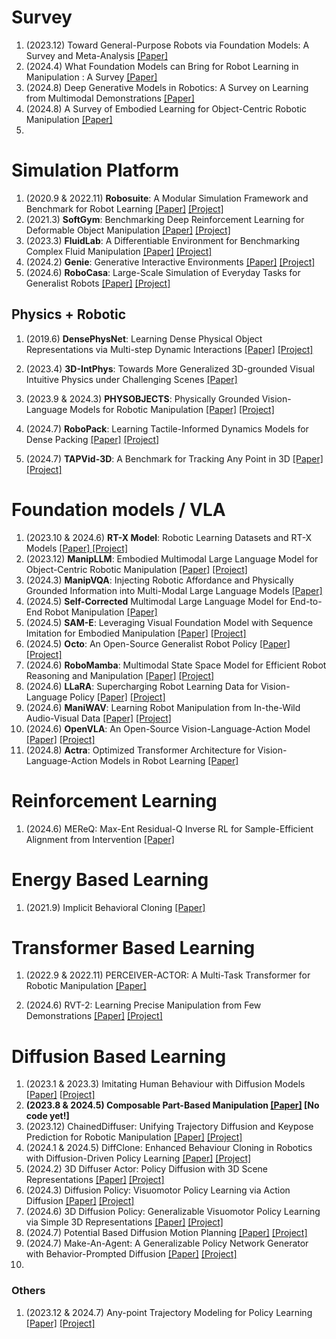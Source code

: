 # Survey

1. (2023.12) Toward General-Purpose Robots via Foundation Models: A Survey and Meta-Analysis [[Paper]](https://arxiv.org/abs/2312.08782)
1. (2024.4) What Foundation Models can Bring for Robot Learning in Manipulation : A Survey [[Paper]](https://arxiv.org/abs/2404.18201)
1. (2024.8) Deep Generative Models in Robotics: A Survey on Learning from Multimodal Demonstrations [[Paper]](https://arxiv.org/pdf/2408.04380v3)
1. (2024.8) A Survey of Embodied Learning for Object-Centric Robotic Manipulation [[Paper]](https://arxiv.org/pdf/2408.11537)
1. 



# Simulation Platform

1. (2020.9 & 2022.11) **Robosuite**: A Modular Simulation Framework and Benchmark for Robot Learning [[Paper]](https://arxiv.org/abs/2009.12293) [[Project]](https://robosuite.ai/)
2. (2021.3) **SoftGym**: Benchmarking Deep Reinforcement Learning for Deformable Object Manipulation [[Paper]](https://arxiv.org/pdf/2011.07215) [[Project]](https://sites.google.com/view/softgym)
3. (2023.3) **FluidLab**: A Differentiable Environment for Benchmarking Complex Fluid Manipulation [[Paper]](https://arxiv.org/abs/2303.02346) [[Project]](https://github.com/zhouxian/FluidLab)
4. (2024.2) **Genie**: Generative Interactive Environments [[Paper]](https://arxiv.org/abs/2402.15391) [[Project]](https://sites.google.com/view/genie-2024/)
5. (2024.6) **RoboCasa**: Large-Scale Simulation of Everyday Tasks for Generalist Robots  [[Paper]](https://arxiv.org/abs/2406.02523) [[Project]](https://robo-pack.github.io) 



## Physics + Robotic

1. (2019.6) **DensePhysNet**: Learning Dense Physical Object Representations via Multi-step Dynamic Interactions [[Paper]](https://arxiv.org/abs/1906.03853) [[Project]](https://www.zhenjiaxu.com/DensePhysNet/)

2. (2023.4) **3D-IntPhys**: Towards More Generalized 3D-grounded Visual Intuitive Physics under Challenging Scenes [[Paper]](https://arxiv.org/abs/2312.05359)

3. (2023.9 & 2024.3) **PHYSOBJECTS**: Physically Grounded Vision-Language Models for Robotic Manipulation [[Paper]](https://arxiv.org/abs/2309.02561) [[Project]](https://iliad.stanford.edu/pg-vlm/)

4. (2024.7) **RoboPack**: Learning Tactile-Informed Dynamics Models for Dense Packing [[Paper]](https://arxiv.org/pdf/2407.01418) [[Project]](https://robo-pack.github.io/)

6. (2024.7) **TAPVid-3D**: A Benchmark for Tracking Any Point in 3D [[Paper]](https://arxiv.org/abs/2407.05921) [[Project]](https://tapvid3d.github.io/)

   



# Foundation models / VLA



1. (2023.10 & 2024.6) **RT-X Model**: Robotic Learning Datasets and RT-X Models [[Paper] ](https://arxiv.org/abs/2310.08864) [[Project]](https://robotics-transformer-x.github.io/)
2. (2023.12) **ManipLLM**: Embodied Multimodal Large Language Model for Object-Centric Robotic Manipulation [[Paper]](https://arxiv.org/abs/2312.16217) [[Project]](https://sites.google.com/view/manipllm)
3. (2024.3) **ManipVQA**: Injecting Robotic Affordance and Physically Grounded Information into Multi-Modal Large Language Models [[Paper]](https://arxiv.org/abs/2405.17418) 
4. (2024.5) **Self-Corrected** Multimodal Large Language Model for End-to-End Robot Manipulation [[Paper]](https://arxiv.org/abs/2405.17418) 
5. (2024.5) **SAM-E**: Leveraging Visual Foundation Model with Sequence Imitation for Embodied Manipulation [[Paper]](https://arxiv.org/abs/2405.19586) [[Project]](https://sam-embodied.github.io/)
6. (2024.5) **Octo**: An Open-Source Generalist Robot Policy [[Paper]](https://arxiv.org/abs/2405.12213) [[Project]](https://octo-models.github.io/)
7. (2024.6) **RoboMamba**: Multimodal State Space Model for Efficient Robot Reasoning and Manipulation [[Paper]](https://arxiv.org/abs/2406.04339) [[Project]](https://sites.google.com/view/robomamba-web)
8. (2024.6) **LLaRA**: Supercharging Robot Learning Data for Vision-Language Policy [[Paper]](https://arxiv.org/pdf/2406.20095) [[Project]](https://github.com/LostXine/LLaRA)
9. (2024.6) **ManiWAV**: Learning Robot Manipulation from In-the-Wild Audio-Visual Data [[Paper]](https://arxiv.org/abs/2406.19464) [[Project]](https://mani-wav.github.io/)
10. (2024.6) **OpenVLA**: An Open-Source Vision-Language-Action Model [[Paper]](https://arxiv.org/abs/2406.09246) [[Project]](https://openvla.github.io/)
11. (2024.8) **Actra**: Optimized Transformer Architecture for Vision-Language-Action Models in Robot Learning [[Paper]](https://arxiv.org/pdf/2408.01147)



# Reinforcement Learning

1. (2024.6) MEReQ: Max-Ent Residual-Q Inverse RL for Sample-Efficient Alignment from Intervention [[Paper]](https://arxiv.org/abs/2406.16258)





# Energy Based Learning

1. (2021.9) Implicit Behavioral Cloning [[Paper]](https://arxiv.org/pdf/2109.00137)



# Transformer Based Learning

1. (2022.9 & 2022.11) PERCEIVER-ACTOR: A Multi-Task Transformer for Robotic Manipulation [[Paper]](https://arxiv.org/pdf/2209.05451)

2. (2024.6) RVT-2: Learning Precise Manipulation from Few Demonstrations [[Paper]](https://arxiv.org/abs/2406.08545v1) [[Project]](https://robotic-view-transformer-2.github.io/)





# Diffusion Based Learning

1. (2023.1 & 2023.3) Imitating Human Behaviour with Diffusion Models [[Paper\]](https://arxiv.org/abs/2301.10677) [[Project\]](https://github.com/microsoft/Imitating-Human-Behaviour-w-Diffusion)
2. **(2023.8 & 2024.5) Composable Part-Based Manipulation [[Paper]](https://arxiv.org/pdf/2405.05876) [No code yet!]**
3. (2023.12) ChainedDiffuser: Unifying Trajectory Diffusion and Keypose Prediction for Robotic Manipulation [[Paper]](https://openreview.net/forum?id=W0zgY2mBTA8) [[Project]](https://chained-diffuser.github.io/)
4. (2024.1 & 2024.5) DiffClone: Enhanced Behaviour Cloning in Robotics with Diffusion-Driven Policy Learning [[Paper]](https://arxiv.org/abs/2401.09243) [[Project]](https://sites.google.com/view/iitkgp-nips23toto/home)
5. (2024.2) 3D Diffuser Actor: Policy Diffusion with 3D Scene Representations [[Paper]](https://arxiv.org/abs/2402.10885) [[Project]](https://github.com/nickgkan/3d_diffuser_actor?tab=readme-ov-file)
6. (2024.3) Diffusion Policy: Visuomotor Policy Learning via Action Diffusion [[Paper]](https://arxiv.org/pdf/2303.04137) [[Project]](https://diffusion-policy.cs.columbia.edu/)
7. (2024.6) 3D Diffusion Policy: Generalizable Visuomotor Policy Learning via Simple 3D Representations [[Paper]](https://arxiv.org/abs/2403.03954) [[Project]](https://3d-diffusion-policy.github.io/)
8. (2024.7) Potential Based Diffusion Motion Planning [[Paper]](https://arxiv.org/pdf/2407.06169) [[Project]](https://energy-based-model.github.io/potential-motion-plan/)
9. (2024.7) Make-An-Agent: A Generalizable Policy Network Generator with Behavior-Prompted Diffusion [[Paper]](https://arxiv.org/pdf/2407.10973) [[Project]](https://cheryyunl.github.io/make-an-agent/)
10. 



### Others

1. (2023.12 & 2024.7) Any-point Trajectory Modeling for Policy Learning [[Paper]](https://arxiv.org/abs/2401.00025) [[Project]](https://xingyu-lin.github.io/atm/)

